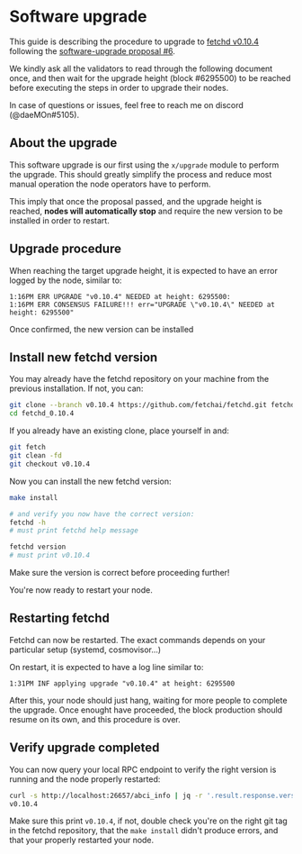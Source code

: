 
# Software upgrade

This guide is describing the procedure to upgrade to [fetchd v0.10.4](https://github.com/fetchai/fetchd/releases/tag/v0.10.4) following the [software-upgrade proposal #6](https://explore-fetchhub.fetch.ai/proposals/6).

We kindly ask all the validators to read through the following document once, and then wait for the upgrade height (block #6295500) to be reached before executing the steps in order to upgrade their nodes.

In case of questions or issues, feel free to reach me on discord (@daeMOn#5105).

## About the upgrade

This software upgrade is our first using the `x/upgrade` module to perform the upgrade. This should greatly simplify the process and reduce most manual operation the node operators have to perform. 

This imply that once the proposal passed, and the upgrade height is reached, **nodes will automatically stop** and require the new version to be installed in order to restart.

## Upgrade procedure

When reaching the target upgrade height, it is expected to have an error logged by the node, similar to:

```
1:16PM ERR UPGRADE "v0.10.4" NEEDED at height: 6295500:
1:16PM ERR CONSENSUS FAILURE!!! err="UPGRADE \"v0.10.4\" NEEDED at height: 6295500"
```

Once confirmed, the new version can be installed

## Install new fetchd version


You may already have the fetchd repository on your machine from the previous installation. If not, you can:

```bash
git clone --branch v0.10.4 https://github.com/fetchai/fetchd.git fetchd_0.10.4
cd fetchd_0.10.4
```

If you already have an existing clone, place yourself in and:

```bash
git fetch
git clean -fd
git checkout v0.10.4
```

Now you can install the new fetchd version:

```bash
make install

# and verify you now have the correct version:
fetchd -h
# must print fetchd help message

fetchd version
# must print v0.10.4
```

Make sure the version is correct before proceeding further!

You're now ready to restart your node.

## Restarting fetchd

Fetchd can now be restarted. The exact commands depends on your particular setup (systemd, cosmovisor...)

On restart, it is expected to have a log line similar to:

```
1:31PM INF applying upgrade "v0.10.4" at height: 6295500
```

After this, your node should just hang, waiting for more people to complete the upgrade.
Once enought have proceeded, the block production should resume on its own, and this procedure is over.

## Verify upgrade completed

You can now query your local RPC endpoint to verify the right version is running and the node properly restarted:

```bash
curl -s http://localhost:26657/abci_info | jq -r '.result.response.version'
v0.10.4
```

Make sure this print `v0.10.4`, if not, double check you're on the right git tag in the fetchd repository, that the `make install` didn't produce errors, and that your properly restarted your node.
